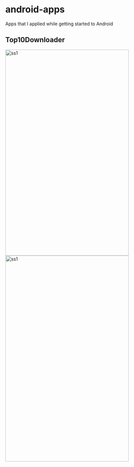 # android-apps
Apps that I applied while getting started to Android

## Top10Downloader

<img src="https://image.ibb.co/jmSLR6/Screenshot_1517266997.png" alt="ss1" width="384px" height="640px"> <img src="https://image.ibb.co/j4C9KR/Screenshot_1517268091.png" alt="ss1" width="384px" height="640px">
